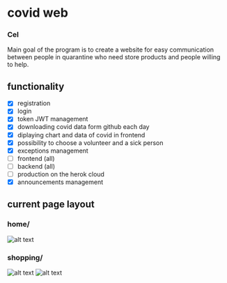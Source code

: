 # covid web

### Cel
Main goal of the program is to create a website for easy communication between people in quarantine who need store products and people willing to help. 

## functionality

  - [x]  registration
  - [x]  login
  - [x]  token JWT management 
  - [x]  downloading covid data form github each day
  - [x]  diplaying chart and data of covid in frontend
  - [x]  possibility to choose a volunteer and a sick person 
  - [x]  exceptions management
  - [ ]  frontend (all)
  - [ ]  backend (all)
  - [ ]  production on the herok cloud
  - [x]  announcements management
 
 ## current page layout 
 ### home/
![alt text](../main/obraz1.png?raw=true)
 ### shopping/
![alt text](../main/obraz2.png?raw=true)
![alt text](../main/obraz3.png?raw=true)
